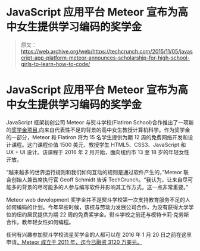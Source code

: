 # JavaScript 应用平台 Meteor 宣布为高中女生提供学习编码的奖学金

> 原文：<https://web.archive.org/web/https://techcrunch.com/2015/11/05/javascript-app-platform-meteor-announces-scholarship-for-high-school-girls-to-learn-how-to-code/>

# JavaScript 应用平台 Meteor 宣布为高中女生提供学习编码的奖学金

JavaScript 框架初创公司 Meteor 与熨斗学校(Flatiron School)合作推出了一项新的[奖学金项目](https://web.archive.org/web/20230307141244/https://precollege.flatironschool.com/meteor-web-development-scholarship),向来自代表性不足的背景的高中女生教授计算机科学。作为奖学金的一部分，Meteor 和 Flatiron 将为 15 名学生提供为期 12 周的免费网络开发和设计课程。这门课程价值 1500 美元，教授学生 HTML5、CSS3、JavaScript 和 UX + UI 设计。该课程于 2016 年 2 月开始，面向纽约市 13 至 18 岁的年轻女性开放。

“越来越多的世界运行规则和我们如何互动的规则是通过软件产生的，”Meteor 联合创始人兼首席执行官 Geoff Schmidt 告诉 TechCrunch。“我认为，让来自尽可能多的背景的尽可能多的人参与编写软件并影响其工作方式，这一点非常重要。”

Meteor web development 奖学金并不是熨斗学校第一次支持教育服务不足的人如何编码的计划。今年早些时候，该校与劳动力发展公司合作，为没有获得大学学位的纽约居民提供为期 22 周的免费奖学金。熨斗学校之前还与模特卡莉·克劳斯合作，教年轻女性如何编程。

任何有兴趣参加熨斗学校流星奖学金的人都可以在 2016 年 1 月 20 日之前在这里申请[。Meteor 成立于 2011 年，迄今已融资 3120 万美元。](https://web.archive.org/web/20230307141244/https://precollege.flatironschool.com/meteor-web-development-scholarship)